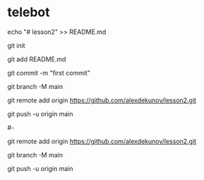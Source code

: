 # telebot
echo "# lesson2" >> README.md

git init

git add README.md

git commit -m "first commit"

git branch -M main

git remote add origin https://github.com/alexdekunov/lesson2.git

git push -u origin main

#-

git remote add origin https://github.com/alexdekunov/lesson2.git

git branch -M main

git push -u origin main
